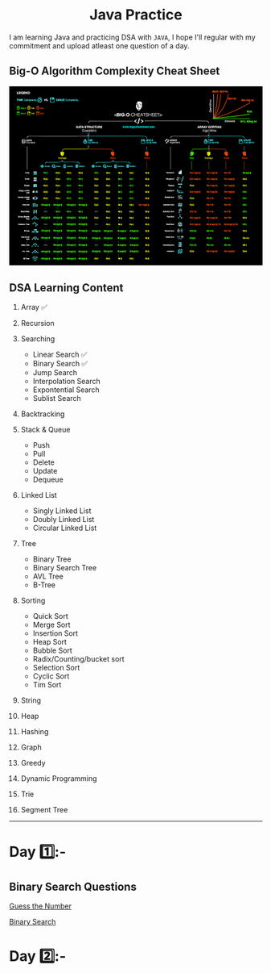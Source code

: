 <h1 align="center">Java Practice</h1>

I am learning Java and practicing DSA with `JAVA`, I hope I'll regular with my commitment and upload atleast one question of a day.

## Big-O Algorithm Complexity Cheat Sheet

<img src="https://github.com/dsrathore1/Java-Practice/blob/main/big-o-cheat-sheet-poster.png" algin="center">


## DSA Learning Content
1. Array ✅
3. Recursion
4. Searching
    - Linear Search ✅
    - Binary Search ✅
    - Jump Search
    - Interpolation Search
    - Expontential Search
    - Sublist Search
6. Backtracking

8. Stack & Queue
   - Push
   - Pull
   - Delete
   - Update
   - Dequeue
   
9. Linked List
    - Singly Linked List
    - Doubly Linked List
    - Circular Linked List
11. Tree
    - Binary Tree
    - Binary Search Tree
    - AVL Tree
    - B-Tree
12. Sorting
    - Quick Sort
    - Merge Sort
    - Insertion Sort
    - Heap Sort
    - Bubble Sort
    - Radix/Counting/bucket sort
    - Selection Sort
    - Cyclic Sort
    - Tim Sort
14. String
15. Heap
16. Hashing
17. Graph
18. Greedy
19. Dynamic Programming
20. Trie
21. Segment Tree


***

# Day 1️⃣:-

## Binary Search Questions

[Guess the Number](https://leetcode.com/problems/guess-number-higher-or-lower/)

[Binary Search](https://leetcode.com/problems/binary-search/)

# Day 2️⃣:-

